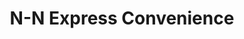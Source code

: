 ---
title: "N-N Express Convenience"
url: /manchester/n-n-express-convenience/
shop: Lebensmittel
---